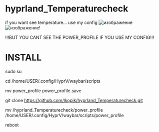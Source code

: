 # hyprland_Temperaturecheck
if you want see temperature... use my config
![изображение](https://github.com/lkopik/hyprland_Temperaturecheck/assets/81908442/663735a6-ac3f-4a5c-8f40-105b64b7e886)
![изображение](https://github.com/lkopik/hyprland_Temperaturecheck/assets/81908442/87462ee5-b442-4c89-b0eb-4fa103e7eb5e)!

!!!BUT YOU CANT SEE THE POWER_PROFILE IF YOU USE MY CONFIG!!!


# INSTALL

sudo su

cd /home/USER/.config/HyprV/waybar/scripts

mv power_profile power_profile.save

git clone https://github.com/lkopik/hyprland_Temperaturecheck.git

mv /hyprland_Temperaturecheck/power_profile /home/USER/.config/HyprV/waybar/scripts/power_profile

reboot
